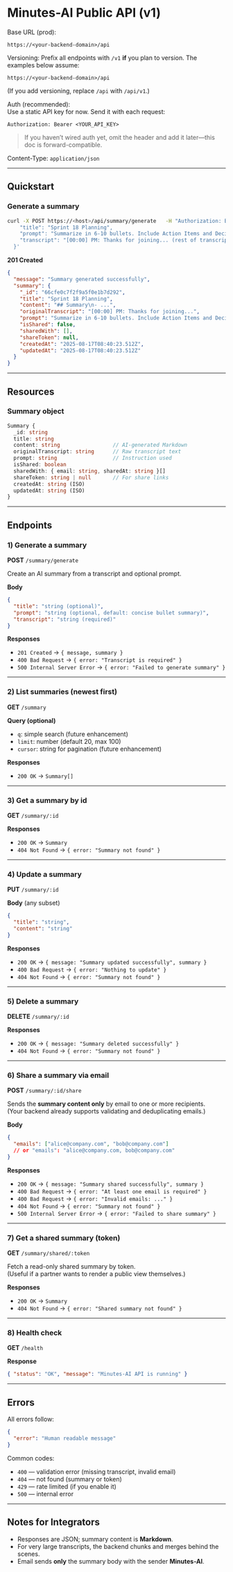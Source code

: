 # Minutes-AI Public API (v1)

Base URL (prod):  
```
https://<your-backend-domain>/api
```

Versioning: Prefix all endpoints with `/v1` **if** you plan to version. The examples below assume:
```
https://<your-backend-domain>/api
```
(If you add versioning, replace `/api` with `/api/v1`.)

Auth (recommended):  
Use a static API key for now. Send it with each request:
```
Authorization: Bearer <YOUR_API_KEY>
```
> If you haven’t wired auth yet, omit the header and add it later—this doc is forward-compatible.

Content-Type: `application/json`

---

## Quickstart

### Generate a summary
```bash
curl -X POST https://<host>/api/summary/generate   -H "Authorization: Bearer <API_KEY>"   -H "Content-Type: application/json"   -d '{
    "title": "Sprint 18 Planning",
    "prompt": "Summarize in 6-10 bullets. Include Action Items and Decisions.",
    "transcript": "[00:00] PM: Thanks for joining... (rest of transcript)"
  }'
```

**201 Created**
```json
{
  "message": "Summary generated successfully",
  "summary": {
    "_id": "66cfe0c7f2f9a5f0e1b7d292",
    "title": "Sprint 18 Planning",
    "content": "## Summary\n- ...",
    "originalTranscript": "[00:00] PM: Thanks for joining...",
    "prompt": "Summarize in 6-10 bullets. Include Action Items and Decisions.",
    "isShared": false,
    "sharedWith": [],
    "shareToken": null,
    "createdAt": "2025-08-17T08:40:23.512Z",
    "updatedAt": "2025-08-17T08:40:23.512Z"
  }
}
```

---

## Resources

### Summary object
```ts
Summary {
  _id: string
  title: string
  content: string                 // AI-generated Markdown
  originalTranscript: string      // Raw transcript text
  prompt: string                  // Instruction used
  isShared: boolean
  sharedWith: { email: string, sharedAt: string }[]
  shareToken: string | null       // For share links
  createdAt: string (ISO)
  updatedAt: string (ISO)
}
```

---

## Endpoints

### 1) Generate a summary
**POST** `/summary/generate`

Create an AI summary from a transcript and optional prompt.

**Body**
```json
{
  "title": "string (optional)",
  "prompt": "string (optional, default: concise bullet summary)",
  "transcript": "string (required)"
}
```

**Responses**
- `201 Created` → `{ message, summary }`
- `400 Bad Request` → `{ error: "Transcript is required" }`
- `500 Internal Server Error` → `{ error: "Failed to generate summary" }`

---

### 2) List summaries (newest first)
**GET** `/summary`

**Query (optional)**
- `q`: simple search (future enhancement)
- `limit`: number (default 20, max 100)
- `cursor`: string for pagination (future enhancement)

**Responses**
- `200 OK` → `Summary[]`

---

### 3) Get a summary by id
**GET** `/summary/:id`

**Responses**
- `200 OK` → `Summary`
- `404 Not Found` → `{ error: "Summary not found" }`

---

### 4) Update a summary
**PUT** `/summary/:id`

**Body** (any subset)
```json
{
  "title": "string",
  "content": "string"
}
```

**Responses**
- `200 OK` → `{ message: "Summary updated successfully", summary }`
- `400 Bad Request` → `{ error: "Nothing to update" }`
- `404 Not Found` → `{ error: "Summary not found" }`

---

### 5) Delete a summary
**DELETE** `/summary/:id`

**Responses**
- `200 OK` → `{ message: "Summary deleted successfully" }`
- `404 Not Found` → `{ error: "Summary not found" }`

---

### 6) Share a summary via email
**POST** `/summary/:id/share`

Sends the **summary content only** by email to one or more recipients.  
(Your backend already supports validating and deduplicating emails.)

**Body**
```json
{
  "emails": ["alice@company.com", "bob@company.com"]
  // or "emails": "alice@company.com, bob@company.com"
}
```

**Responses**
- `200 OK` → `{ message: "Summary shared successfully", summary }`
- `400 Bad Request` → `{ error: "At least one email is required" }`
- `400 Bad Request` → `{ error: "Invalid emails: ..." }`
- `404 Not Found` → `{ error: "Summary not found" }`
- `500 Internal Server Error` → `{ error: "Failed to share summary" }`

---

### 7) Get a shared summary (token)
**GET** `/summary/shared/:token`

Fetch a read-only shared summary by token.  
(Useful if a partner wants to render a public view themselves.)

**Responses**
- `200 OK` → `Summary`
- `404 Not Found` → `{ error: "Shared summary not found" }`

---

### 8) Health check
**GET** `/health`

**Response**
```json
{ "status": "OK", "message": "Minutes-AI API is running" }
```

---

## Errors

All errors follow:
```json
{
  "error": "Human readable message"
}
```

Common codes:
- `400` — validation error (missing transcript, invalid email)
- `404` — not found (summary or token)
- `429` — rate limited (if you enable it)
- `500` — internal error

---

## Notes for Integrators
- Responses are JSON; summary content is **Markdown**.
- For very large transcripts, the backend chunks and merges behind the scenes.
- Email sends **only** the summary body with the sender **Minutes-AI**.
